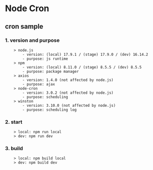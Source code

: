 Node Cron
=============

## cron sample

### 1. version and purpose
``````
    > node.js
        - version: (local) 17.9.1 / (stage) 17.9.0 / (dev) 16.14.2
        - purpose: js runtime
    > npm
        - version: (local) 8.11.0 / (stage) 8.5.5 / (dev) 8.5.5
        - purpose: package manager
    > axios
        - version: 1.4.0 (not affected by node.js)
        - purpose: ajax
    > node-cron
        - version: 3.0.2 (not affected by node.js)
        - purpose: scheduling
    > winston
        - version: 3.10.0 (not affected by node.js)
        - purpose: scheduling log
``````

### 2. start
```
    > local: npm run local
    > dev: npm run dev
```
### 3. build
```
    > local: npm build local
    > dev: npm build dev
```





